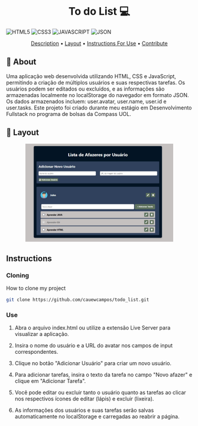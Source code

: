 <h1 align="center" style="font-weight: bold;">To do List 💻</h1>


![HTML5](https://img.shields.io/badge/HTML5-E34F26?style=for-the-badge&logo=html5&logoColor=white)
![CSS3](https://img.shields.io/badge/CSS3-1572B6?style=for-the-badge&logo=css3&logoColor=white)
![JAVASCRIPT](https://img.shields.io/badge/JavaScript-323330?style=for-the-badge&logo=javascript&logoColor=F7DF1E)
![JSON](https://img.shields.io/badge/json-5E5C5C?style=for-the-badge&logo=json&logoColor=white
)

<p align="center">
 <a href="#description">Description</a> • 
  <a href="#layout">Layout</a> •
 <a href="#instructions">Instructions For Use</a> •
 <a href="#contribute">Contribute</a>
</p>

<h2 id="description">📌 About</h2>
Uma aplicação web desenvolvida utilizando HTML, CSS e JavaScript, permitindo a criação de múltiplos usuários e suas respectivas tarefas. Os usuários podem ser editados ou excluídos, e as informações são armazenadas localmente no localStorage do navegador em formato JSON. Os dados armazenados incluem: user.avatar, user.name, user.id e user.tasks.
Este projeto foi criado durante meu estágio em Desenvolvimento Fullstack no programa de bolsas da Compass UOL.

<H2 id="layout">🎨 Layout</h2>
<p align="center">
    <img src="layout.jpg" alt="Image Example" width="400px">
</p>

<H2 id="instructions"> Instructions</h2>
<h3>Cloning</h3>
How to clone my project

```bash
git clone https://github.com/cauewcampos/todo_list.git
```
<h3>Use</h3>

1. Abra o arquivo index.html ou utilize a extensão Live Server para visualizar a aplicação.

2. Insira o nome do usuário e a URL do avatar nos campos de input correspondentes.

3. Clique no botão "Adicionar Usuário" para criar um novo usuário.

4. Para adicionar tarefas, insira o texto da tarefa no campo "Novo afazer" e clique em "Adicionar Tarefa".

5. Você pode editar ou excluir tanto o usuário quanto as tarefas ao clicar nos respectivos ícones de editar (lápis) e excluir (lixeira).

6. As informações dos usuários e suas tarefas serão salvas automaticamente no localStorage e carregadas ao reabrir a página.


